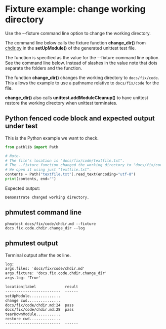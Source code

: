 # Fixture example: change working directory

Use the --fixture command line option to change the working directory.

The command line below calls the fixture function **change_dir()**
from [chdir.py](chdir_py.md)
in the **setUpModule()** of the generated unittest test file.

The function is specified as the value for the --fixture command line
option. See the command line below. Instead of slashes in the value
note that dots separate the folders and the function.

The function **change_dir()** changes the
working directory to `docs/fix/code`.  This allows the example to use a
pathname relative to `docs/fix/code` for the file.

**change_dir()** also calls **unittest.addModuleCleanup()** to have unittest
restore the working directory when unittest terminates.

## Python fenced code block and expected output under test

This is the Python example we want to check.

```python
from pathlib import Path
```

```python
# Note-
# The file's location is "docs/fix/code/textfile.txt".
# The --fixture function changed the working directory to "docs/fix/code".
# We open it using just "textfile.txt".
contents = Path("textfile.txt").read_text(encoding="utf-8")
print(contents, end="")
```

Expected output:

```expected-output
Demonstrate changed working directory.
```

## phmutest command line

```shell
phmutest docs/fix/code/chdir.md --fixture docs.fix.code.chdir.change_dir --log
```

## phmutest output

Terminal output after the `OK` line.

```txt
log:
args.files: 'docs/fix/code/chdir.md'
args.fixture: 'docs.fix.code.chdir.change_dir'
args.log: 'True'

location|label             result
-------------------------  ------
setUpModule..............
change cwd...............
docs/fix/code/chdir.md:24  pass
docs/fix/code/chdir.md:28  pass
tearDownModule...........
restore cwd..............
-------------------------  ------
```
